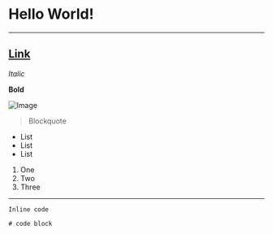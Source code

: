 # Hello World!

---

## [Link](https://thanhnhanlam.github.io/cse15l-lab-reports/newFile.html)

*Italic*

__Bold__

![Image][1]
> Blockquote

* List
* List
* List

1. One
2. Two
3. Three

***

`Inline code`

```
# code block

```

[1]:https://commonmark.org/help/images/favicon.png
